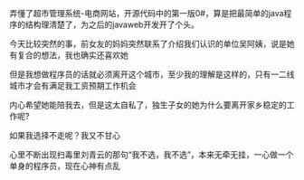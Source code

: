弄懂了超市管理系统-电商网站，开源代码中的第一版0#，算是把最简单的java程序的结构理清楚了，为之后的javaweb开发开了个头。

今天比较突然的事，前女友的妈妈突然联系了介绍我们认识的单位吴阿姨，说是她有复合的想法，我也确实还喜欢她

但是我想做程序员的话就必须离开这个城市，至少我的理解是这样的，只有一二线城市才会有满足我工资预期工作机会

内心希望她能陪我去，但是这太自私了，独生子女的她为什么要离开家乡稳定的工作呢?

如果我选择不走呢？我又不甘心

心里不断出现扫毒里刘青云的那句“我不选，我不选”，本来无牵无挂，一心做一个单身的程序员，现在心神有点乱

